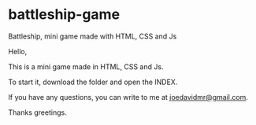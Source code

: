 # battleship-game
Battleship, mini game made with HTML, CSS and Js

Hello,

This is a mini game made in HTML, CSS and Js.

To start it, download the folder and open the INDEX.

If you have any questions, you can write to me at joedavidmr@gmail.com.

Thanks greetings.
